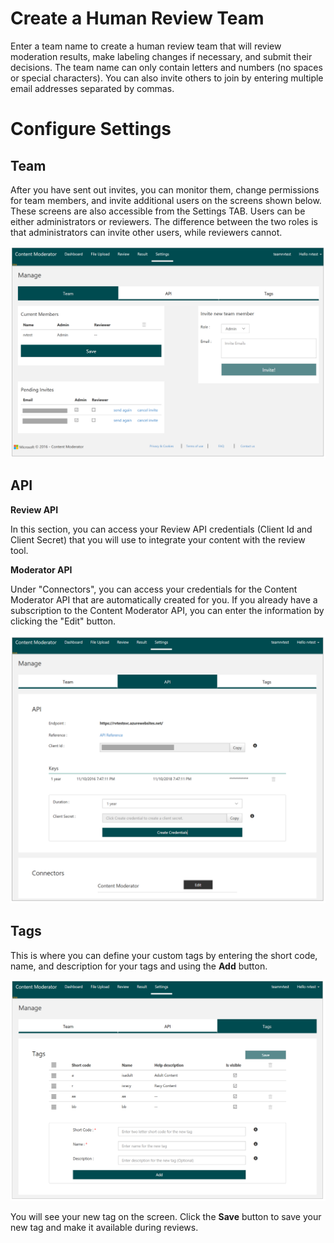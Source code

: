 <!-- 
NavPath: Content Moderator
LinkLabel: Review Tool User Guide/Sign up
Url: content-moderator/documentation/review-tool-user-guide/sign-up
Weight: 188
-->

# Create a Human Review Team #
Enter a team name to create a human review team that will review moderation results, make labeling changes if necessary, and submit their decisions. The team name can only contain letters and numbers (no spaces or special characters). You can also invite others to join by entering multiple email addresses separated by commas.

# Configure Settings #

## Team ##

After you have sent out invites, you can monitor them, change permissions for team members, and invite additional users on the screens shown below. These screens are also accessible from the Settings TAB. Users can be either administrators or reviewers. The difference between the two roles is that administrators can invite other users, while reviewers cannot.

![Team Settings](images/2-Settings-1-Team.PNG)

## API ##

**Review API**

In this section, you can access your Review API credentials (Client Id and Client Secret) that you will use to integrate your content with the review tool.

**Moderator API**

Under "Connectors", you can access your credentials for the Content Moderator API that are automatically created for you. If you already have a subscription to the Content Moderator API, you can enter the information by clicking the "Edit" button.

![API Settings](images/2-Settings-2-API.PNG)

## Tags ##

This is where you can define your custom tags by entering the short code, name, and description for your tags and using the **Add** button.

![Tags Settings](images/2-Settings-3-Tags.PNG)

You will see your new tag on the screen. Click the **Save** button to save your new tag and make it available during reviews.
